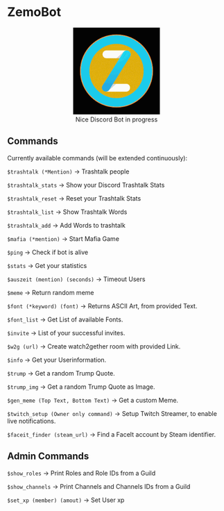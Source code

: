 # ZemoBot
<p align="center">
<img src="https://raw.githubusercontent.com/ramy-zemo/ZemoBot/stable/img/coin/Coin_Head.gif" height=200><br>
Nice Discord Bot in progress
</p>

## Commands

Currently available commands (will be extended continuously):

`$trashtalk (*Mention)` -> Trashtalk people

`$trashtalk_stats` -> Show your Discord Trashtalk Stats

`$trashtalk_reset` -> Reset your Trashtalk Stats

`$trashtalk_list` -> Show Trashtalk Words

`$trashtalk_add` -> Add Words to trashtalk

`$mafia (*mention)` -> Start Mafia Game

`$ping` -> Check if bot is alive

`$stats` -> Get your statistics

`$auszeit (mention) (seconds)` -> Timeout Users

`$meme` -> Return random meme

`$font (*keyword) (font)` -> Returns ASCII Art, from provided Text.

`$font_list` -> Get List of available Fonts.

`$invite` -> List of your successful invites.

`$w2g (url)` -> Create watch2gether room with provided Link.

`$info` -> Get your Userinformation.

`$trump` -> Get a random Trump Quote.

`$trump_img` -> Get a random Trump Quote as Image.

`$gen_meme (Top Text, Bottom Text)` -> Get a custom Meme.

`$twitch_setup (Owner only command)` -> Setup Twitch Streamer, to enable live notifications.


`$faceit_finder (steam_url)` -> Find a FaceIt account by Steam identifier.

## Admin Commands

`$show_roles` -> Print Roles and Role IDs from a Guild

`$show_channels` -> Print Channels and Channels IDs from a Guild

`$set_xp (member) (amout)` -> Set User xp


